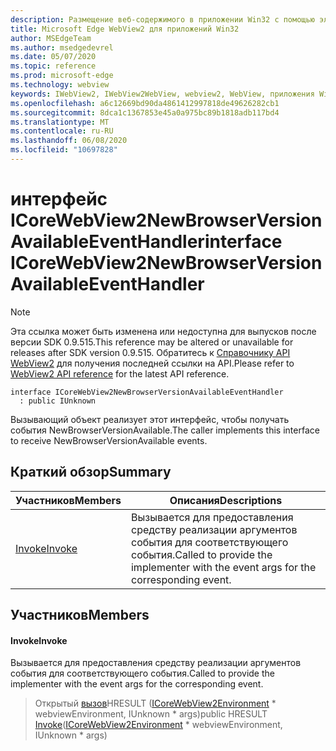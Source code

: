 ```yaml
---
description: Размещение веб-содержимого в приложении Win32 с помощью элемента управления Microsoft Edge WebView2
title: Microsoft Edge WebView2 для приложений Win32
author: MSEdgeTeam
ms.author: msedgedevrel
ms.date: 05/07/2020
ms.topic: reference
ms.prod: microsoft-edge
ms.technology: webview
keywords: IWebView2, IWebView2WebView, webview2, WebView, приложения Win32, Win32, EDGE, ICoreWebView2, ICoreWebView2Controller, элемент управления "веб-браузер", HTML Edge
ms.openlocfilehash: a6c12669bd90da4861412997818de49626282cb1
ms.sourcegitcommit: 8dca1c1367853e45a0a975bc89b1818adb117bd4
ms.translationtype: MT
ms.contentlocale: ru-RU
ms.lasthandoff: 06/08/2020
ms.locfileid: "10697828"
---
```

# <span data-ttu-id="4dd87-104">интерфейс ICoreWebView2NewBrowserVersionAvailableEventHandler</span><span class="sxs-lookup"><span data-stu-id="4dd87-104">interface ICoreWebView2NewBrowserVersionAvailableEventHandler</span></span> 

> [!NOTE]
> <span data-ttu-id="4dd87-105">Эта ссылка может быть изменена или недоступна для выпусков после версии SDK 0.9.515.</span><span class="sxs-lookup"><span data-stu-id="4dd87-105">This reference may be altered or unavailable for releases after SDK version 0.9.515.</span></span> <span data-ttu-id="4dd87-106">Обратитесь к [Справочнику API WebView2](../../../webview2-api-reference.md) для получения последней ссылки на API.</span><span class="sxs-lookup"><span data-stu-id="4dd87-106">Please refer to [WebView2 API reference](../../../webview2-api-reference.md) for the latest API reference.</span></span>

```
interface ICoreWebView2NewBrowserVersionAvailableEventHandler
  : public IUnknown
```

<span data-ttu-id="4dd87-107">Вызывающий объект реализует этот интерфейс, чтобы получать события NewBrowserVersionAvailable.</span><span class="sxs-lookup"><span data-stu-id="4dd87-107">The caller implements this interface to receive NewBrowserVersionAvailable events.</span></span>

## <span data-ttu-id="4dd87-108">Краткий обзор</span><span class="sxs-lookup"><span data-stu-id="4dd87-108">Summary</span></span>

 <span data-ttu-id="4dd87-109">Участников</span><span class="sxs-lookup"><span data-stu-id="4dd87-109">Members</span></span>                        | <span data-ttu-id="4dd87-110">Описания</span><span class="sxs-lookup"><span data-stu-id="4dd87-110">Descriptions</span></span>
--------------------------------|---------------------------------------------
[<span data-ttu-id="4dd87-111">Invoke</span><span class="sxs-lookup"><span data-stu-id="4dd87-111">Invoke</span></span>](#invoke) | <span data-ttu-id="4dd87-112">Вызывается для предоставления средству реализации аргументов события для соответствующего события.</span><span class="sxs-lookup"><span data-stu-id="4dd87-112">Called to provide the implementer with the event args for the corresponding event.</span></span>

## <span data-ttu-id="4dd87-113">Участников</span><span class="sxs-lookup"><span data-stu-id="4dd87-113">Members</span></span>

#### <span data-ttu-id="4dd87-114">Invoke</span><span class="sxs-lookup"><span data-stu-id="4dd87-114">Invoke</span></span> 

<span data-ttu-id="4dd87-115">Вызывается для предоставления средству реализации аргументов события для соответствующего события.</span><span class="sxs-lookup"><span data-stu-id="4dd87-115">Called to provide the implementer with the event args for the corresponding event.</span></span>

> <span data-ttu-id="4dd87-116">Открытый [вызов](#invoke)HRESULT ([ICoreWebView2Environment](icorewebview2environment.md) \* webviewEnvironment, IUnknown \* args)</span><span class="sxs-lookup"><span data-stu-id="4dd87-116">public HRESULT [Invoke](#invoke)([ICoreWebView2Environment](icorewebview2environment.md) \* webviewEnvironment, IUnknown \* args)</span></span>

